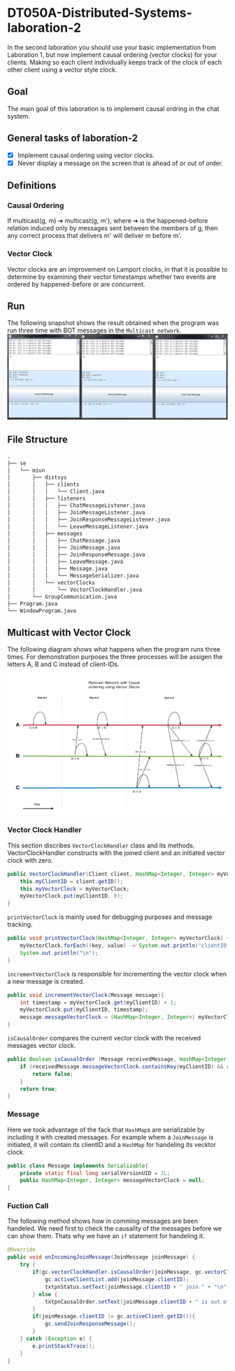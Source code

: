 # DT050A-Distributed-Systems-laboration-2
In the second laboration you should use your basic implementation from Laboration 1, but now implement causal ordering (vector clocks) for your clients. Making so each client individually keeps track of the clock of each other client using a vector style clock.

## Goal
The main goal of this laboration is to implement causal ordring in the chat system.

## General tasks of laboration-2
- [X] Implement causal ordering using vector clocks.
- [X] Never display a message on the screen that is ahead of or out of order.

## Definitions

### Causal Ordering
If multicast(g, m) ➔ multicast(g, m'), where ➔ is the
happened-before relation induced only by messages sent between the members of g, then any correct process that delivers m' will deliver m before m'.

### Vector Clock
Vector clocks are an improvement on Lamport clocks, in that it is possible to determine by examining their vector timestamps whether two events
are ordered by happened-before or are concurrent.

## Run
The following snapshot shows the result obtained when the program was run three time with BOT messages in the `Multicast network`.
![running program](/Images/run_test.PNG)

## File Structure
```
.
├── se
│   └── miun
│       ├── distsys
│       │   ├── clients
│       │   │   └── Client.java
│       │   ├── listeners
│       │   │   ├── ChatMessageListener.java
│       │   │   ├── JoinMessageListener.java
│       │   │   ├── JoinResponseMessageListener.java
│       │   │   └── LeaveMessageListener.java
│       │   ├── messages
│       │   │   ├── ChatMessage.java
│       │   │   ├── JoinMessage.java
│       │   │   ├── JoinResponseMessage.java
│       │   │   ├── LeaveMessage.java
│       │   │   ├── Message.java
│       │   │   └── MessageSerializer.java
│       │   └── vectorClocks
│       │       └── VectorClockHandler.java
│       └── GroupCommunication.java
├── Program.java
└── WindowProgram.java
```
## Multicast with Vector Clock
The following diagram shows what happens when the program runs three times. For demonstration purposes the three processes will be assigen the letters A, B and C instead of client-IDs.
![multicasted messages with vector clocks](/Images/Multicast_Diagram.png)


### Vector Clock Handler
This section discribes `VectorClockHandler` class and its methods.
VectorClockHandler constructs with the joined client and an initiated vector clock with zero.
```java
public VectorClockHandler(Client client, HashMap<Integer, Integer> myVectorClock){
	this.myClientID = client.getID();
	this.myVectorClock = myVectorClock;
    myVectorClock.put(myClientID, 0);
}
```
`printVectorClock` is mainly used for debugging purposes and message tracking.
```java
public void printVectorClock(HashMap<Integer, Integer> myVectorClock) {
	myVectorClock.forEach((key, value) -> System.out.println("clientID: " + key + "\t" + "Timestamp: " + value));
	System.out.println("\n");
}
```
`incrementVectorClock` is responsible for incrementing the vector clock when a new message is created.
```java
public void incrementVectorClock(Message message){
	int timestamp = myVectorClock.get(myClientID) + 1;
	myVectorClock.put(myClientID, timestamp);
	message.messageVectorClock = (HashMap<Integer, Integer>) myVectorClock.clone();
}
```
`isCausalOrder` compares the current vector clock with the received messages vector clock.
```java
public Boolean isCausalOrder (Message receivedMessage, HashMap<Integer, Integer> myVectorClock){
	if (receivedMessage.messageVectorClock.containsKey(myClientID) && receivedMessage.messageVectorClock.get(myClientID) > myVectorClock.ge(myClientID) ) {
		return false;
	}
	return true;
}
```

### Message
Here we took advantage of the fack that `HashMap`s are serializable by including it with created messages. For example whem a `JoinMessage` is initiated, it will contain its clientID and a `HashMap` for handeling its vecktor clock.
```java
public class Message implements Serializable{
	private static final long serialVersionUID = 1L;
	public HashMap<Integer, Integer> messageVectorClock = null;
}
```
### Fuction Call
The following method shows how in comming messages are been handeled. We need first to check the causality of the messages before we can show them. Thats why we have an `if` statement for handeling it.
```java
@Override
public void onIncomingJoinMessage(JoinMessage joinMessage) {
	try {
		if(gc.vectorClockHandler.isCausalOrder(joinMessage, gc.vectorClock)){
			gc.activeClientList.add(joinMessage.clientID);
			txtpnStatus.setText(joinMessage.clientID + " join." + "\n" + txtpnStatus.getText());
		} else {
			txtpnCausalOrder.setText(joinMessage.clientID + " is out of order!" + "\n" + txtpnCausalOrder.getText());
		}
		if(joinMessage.clientID != gc.activeClient.getID()){				
			gc.sendJoinResponseMessage();
		}
	} catch (Exception e) {
		e.printStackTrace();
	}
}
```

